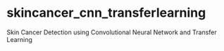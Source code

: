 # skincancer_cnn_transferlearning
Skin Cancer Detection using Convolutional Neural Network and Transfer Learning

